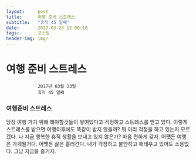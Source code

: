 ```yaml
---
layout:	    post
title: 	    여행 준비 스트레스
subtitle:   "휴직 45 일째"
date:       2017-03-23 12:00:10 
tags:       포스팅
header-img: img/
---
```


# 	    여행 준비 스트레스
```
			2017년 03월 23일
			휴직 45 일째
```

### 여행준비 스트레스

당장 여행 가기 위해 해야할것들이 쌓여있다고 걱정하고 스트레스를 받고 있다. 이렇게 스트레스를 받으면 여행이후에도 똑같이 받지 않을까?  뭐 이리 걱정을 하고 있는지 모르겠다. 나 지금 행복한 휴직 생활을 보내고 있지 않은가? 마음 편하게 갖자. 어쨋든 여행은 가게될거다. 어쨋든 삶은 흘러간다. 내가 걱정하고 불안하고 애태우고 있어도 소용없다. 그냥 지금을 즐기자.
